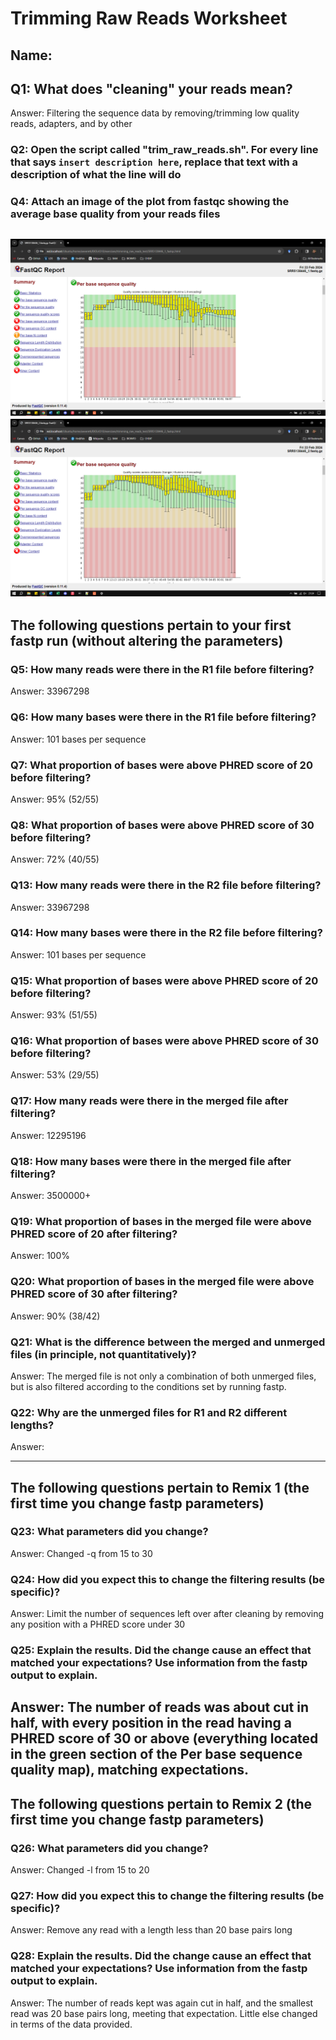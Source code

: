 # Trimming Raw Reads Worksheet

<!--- Write name below --->
## Name: 

<!--- For this worksheet, answer the following questions--->

## Q1: What does "cleaning" your reads mean?
Answer:
Filtering the sequence data by removing/trimming low quality reads, adapters, and by other 

### Q2: Open the script called "trim_raw_reads.sh". For every line that says ```insert description here```, replace that text with a description of what the line will do

### Q4: Attach an image of the plot from fastqc showing the average base quality from your reads files
![before-trimming-PHRED-plot-1](./images/beforetrimming1.png)
![before-trimming-PHRED-plot-1](./images/beforetrimming2.png)
---

## The following questions pertain to your first fastp run (without altering the parameters)
### Q5: How many reads were there in the R1 file before filtering?
Answer:
33967298

### Q6: How many bases were there in the R1 file before filtering?
Answer:
101 bases per sequence

### Q7: What proportion of bases were above PHRED score of 20 before filtering?
Answer: 
95% (52/55)

### Q8: What proportion of bases were above PHRED score of 30 before filtering?
Answer: 
72% (40/55)

### Q13: How many reads were there in the R2 file before filtering?
Answer:
33967298

### Q14: How many bases were there in the R2 file before filtering?
Answer:
101 bases per sequence

### Q15: What proportion of bases were above PHRED score of 20 before filtering?
Answer: 
93% (51/55)

### Q16: What proportion of bases were above PHRED score of 30 before filtering?
Answer: 
53% (29/55)


### Q17: How many reads were there in the merged file after filtering?
Answer:
12295196

### Q18: How many bases were there in the merged file after filtering?
Answer:
3500000+

### Q19: What proportion of bases in the merged file were above PHRED score of 20 after filtering?
Answer: 
100%

### Q20: What proportion of bases in the merged file were above PHRED score of 30 after filtering?
Answer: 
90% (38/42)


### Q21: What is the difference between the merged and unmerged files (in principle, not quantitatively)?
Answer:
The merged file is not only a combination of both unmerged files, but is also filtered according to the conditions set by running fastp.

### Q22: Why are the unmerged files for R1 and R2 different lengths?
Answer:


---

## The following questions pertain to Remix 1 (the first time you change fastp parameters)
### Q23: What parameters did you change?
Answer: 
Changed -q from 15 to 30

### Q24: How did you expect this to change the filtering results (be specific)?
Answer: 
Limit the number of sequences left over after cleaning by removing any position with a PHRED score under 30

### Q25: Explain the results. Did the change cause an effect that matched your expectations? Use information from the fastp output to explain.
Answer: 
The number of reads was about cut in half, with every position in the read having a PHRED score of 30 or above (everything located in the green section of the Per base sequence quality map), matching expectations. 
---

## The following questions pertain to Remix 2 (the first time you change fastp parameters)
### Q26: What parameters did you change?
Answer: 
Changed -l from 15 to 20

### Q27: How did you expect this to change the filtering results (be specific)?
Answer: 
Remove any read with a length less than 20 base pairs long

### Q28: Explain the results. Did the change cause an effect that matched your expectations? Use information from the fastp output to explain.
Answer: 
The number of reads kept was again cut in half, and the smallest read was 20 base pairs long, meeting that expectation. Little else changed in terms of the data provided.
